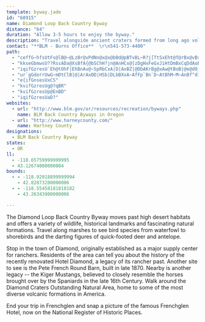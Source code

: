 ```yaml
---
template: byway.jade
id: "68915"
name: Diamond Loop Back Country Byway
distance: "64"
duration: "Allow 3-5 hours to enjoy the byway."
description: "Travel alongside ancient craters formed from long ago volcanic eruptions. "
contact: "**BLM - Burns Office**  \r\n541-573-4400"
path: 
  - "ceffG~hfsUtFs@lB@~@LzBr@vPdNn@x@x@bBd@pBTvBL~R?j[TtSxEht@f@rBx@vBxA`C~AlArTfKrEfB`B^nC\\|V`A|B\\dBn@pC~AnEpD`DtCz@vAbAbCrCxKb@`CxArLr@lDhAlDv[hv@n@xB|D|SbB`KbEj[r@tBdAnBl@l@jAt@vAh@~E^dB^Hj@fDbGhEbDzBzCl@bBh@`D[fCBtDhBhK^pM\\zDnAjBfAHn@]|AGz@d@tAElCi@~CGdC|@nCtCn@p@|ArExB`Ij@nDzDh\\~@lNj@zCfAfD`ArB|PhWtBtBpAj@jB`@jTpArHQ|YiBfBEdCJpC`@lFpB~CxAzF|Cn@P~BD|ASvEaBn@K~AFfGx@vCDbBSlD_BpSwOtGkEbEgBlFeAlC_@XSf}Aq@Jb^EbJc@fT?j[C~AKbCu@vFiA`FiJxZuBjGiNz]k@pB]rBQ~B?dAFrBRhBl@bCxGvQ~@xB|AxBhAdAxBrAxAj@vCb@p[|Cx@NlBz@t@n@nApB\\x@ZfA^zBNbCHdO_@xHYpCu@hEgHnX{Nni@kGtVcTvfA}F~XgHpUmBzFoA~CcDrF{MhTcBxBgDrD}GtG}@xAk@pAYhAUvAC~ABd~BOvBbUi^zPcVlEiF|HuHd[aY|EuDzGyEhCm@~ADtA^pAl@laBr{@`E~BrCvBxRdRtE~EfAvAn@nAd@xApEhS`Hj\\~A~FrBhDhB|AvBdAt@LtARbB?bAMrBw@bAk@vEoErLoM`CyBj@_@pCy@h@Et@BdATlAr@vAlBTv@^xAJfCAjBcAzHc@`G?|@TzD\\lBhAtC|@vA~BnBhBp@fBPzBK`F_BzGmCrCg@hBMne@q@fGXfGlAxCRr@E|EaB|Es@bE_@jPm@fCNv{@pKfDx@nAh@rFrDlHpDhIfDhFjBxOnDxBXxAHrAE`PkBlBSrA?lEl@nAXbBp@~QhKxApAf@`An@dC~BtOb@rBPt@`B~CtCjEx@x@|@l@nAj@|@RrD^lDLbBKhBg@`[{LxBwA~BcCjFmHnCkEXOd@Kb@Dd@RbAfAd[xa@hBjBtA~@jG`CxEpAxCTpSNj@FnPfE~APp@?pQsBvEW|DDzGd@hDf@|KrCtF~@xDx@lAp@bC`Dp@xAnHbUt@dB|@xAz@h@|B\\xBD~AWrC{@lAMbBL`LxBrBLxEr@bQjDxAl@`FjDvHnDfEfCnARdKd@tPd@h@F~Ah@lFnE~BrCbB~DzE`OrAhDt@nAx@x@bC|AfIpEbBd@lEr@bERjI_AvHa@vEw@rCStBJtXlCxBf@xAl@pGpDnBl@lWlElCf@jC|@zAjAjArA`JvLx@x@hAv@fAZdc@^rHj@vCYx@]rAiAhA}BdBiEx@_B~@qA~GcGiBwE"
  - "kkseGbmwsU??RssADa@XsBfA{@bSChH?jn@AnHCx@[zDgHxFeGxJiHtDmBxCqDdAoBtAaBbB}CRaB@_J^ylAa@y@gBoAwByDg@gCAoDJwC~@}CtCgHf@aB?cGJ_cA?iECiN?QQ{LDmIBI?qO@mLBe\\@eDwR_@w@}BQgKY}PkIbB_EhB}@?iAiAuCMIQaCp@iYFOCuHOiA_@_AoAcAiC{CcI_AeDe@uC]eCEcBH_JdBsf@AsEsEa`@q@yDeAwDoAuDi@}@sBiBuKsHa@kB?[NeATY|Ew@bCaAXWp@oAbAqAfBkAfFyBn@c@d@w@D_BQg@YYiBi@sBaAcAgAiAgBe@kBy@aFy@_Dcg@efB_@s@wAwAoBm@cQeCoB{@_@Ys@y@yBmGqKs]_@cCaAkN[eDi@_CuAsCwAyAu@g@iCg@cBF}A`@eAp@}DrDkm@v]yAdAyTjSq@d@kB^yBKsPuEiBOwF?oBUs@ScGsCuIcDyQcImDk@oDGsCJyMvEyTJgCRwWjGeC`@yKh@qB]}@g@eL{Ms@e@{Ag@}BQmA@kAJ_A^y@l@yAjByLhQyA|A_M|He@PcBJsU?_DF{ExBeAp@c@b@k@hASrAU~DO|@i@xAc@p@eb@~_@qLfLy@dAgBfD{@fC_bAzwDoAfD}@bBaErD"
  - "iqifGzresU`Eh@tOhF|EhBnAv@~SpRbCxA|D|AxBZ|@DbAKrBg@xAw@tBoB|@e@dO_ExG{B"
  - "ur`gGderrUwG~mDtClB|@|ArAxDD|HSb|DLbBXxA~AfFp`Bn`D~AtBhM~M~AnBf^di@zExEtRnPvBz@nCPhCc@~Ao@l@e@xA_BlF_I~@cA|@o@dBu@bCYvADhDRbB^jZ|Kzc@rJnIfAxi@tFru@vFrBFvp@s@|b@QbBUbFeB``@yNrDu@tWqCrA?nBPpGzAxExArAhApHzI~BtAvDVxDw@rRiF|Dg@bDUnTTzCWtAa@`FqCje@wX`Bs@dDy@"
  - "e{ifGnsesUxCS"
  - "kvifGzresUg@?qBR"
  - "kvifGzresUp@EnBD"
  - "iqifGzresUaD?"
websites: 
  - url: "http://www.blm.gov/or/resources/recreation/byways.php"
    name: BLM Back Country Byways in Oregon
  - url: "http://www.harneycounty.com/"
    name: Hartney County
designations: 
  - BLM Back Country Byway
states: 
  - OR
ll: 
  - -118.65759999999995
  - 43.12674000000004
bounds: 
  - - -118.92018899999994
    - 42.82873200000006
  - - -118.55458181818182
    - 43.26343900000006

---
```


<p>The Diamond Loop Back Country Byway moves past high desert habitats and offers a variety of wildlife, historical landmarks and fascinating natural formations. Travel along marshes to see bird species from waterfowl to shorebirds and the darting figures of quick-footed deer and antelope.</p> 

<p>Stop in the town of Diamond, originally established as a major supply center for ranchers. Residents of the area can tell you about the history of the recently renovated Hotel Diamond, a legacy of its rancher past. Another site to see is the Pete French Round Barn, built in late 1870.  Nearby is another legacy -- the Kiger Mustangs, believed to closely resemble the horses brought over by the Spaniards in the late 16th Century. Walk around the Diamond Craters Outstanding Natural Area, home to some of the most diverse volcanic formations in America.</p> 

<p>End your trip in Frenchglen and snap a picture of the famous Frenchglen Hotel, now on the National Register of Historic Places.</p>

